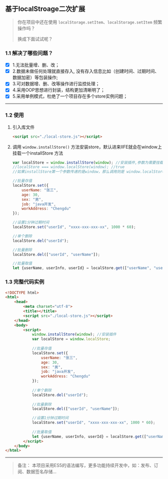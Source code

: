 ## 基于localStroage二次扩展

> 你在项目中还在使用  `localStorage.setItem`、`localStorage.setItem` 频繁操作吗？
>
> 换成下面试试呢？

### 1.1 解决了哪些问题？

- [x] 1.无法批量增、删、改；
- [x] 2.数据未做任何处理就直接存入, 没有存入信息比如（创建时间、过期时间、数据加密）等包装操作;
- [x] 3.可对数据增、删、改等操作进行监控处理；
- [x] 4.采用OOP思想进行封装，结构更加清晰明了；
- [x] 5.采用单例模式，杜绝了一个项目存在多个store实例问题；

------



### 1.2 使用

1. 引入库文件

   ```html
   <script src="./local-store.js"></script>
   ```

2. 调用 `window.installStore()` 方法安装store，默认进来IIFE就会在window上挂载一个installStore 方法

   ```javascript
   var localStore = window.installStore(window); //安装插件,参数为需要挂载到某个实例上，现在默认安装在window上，如果传入其他实例，则挂载到对应实例；
   //localStore === window.localStore(window); //true
   //如果installStore第一个参数传递的是window，那么调用则是 window.localStore;
   
   //批量存值
   localStore.set({
       userName: "张三",
       age: 30,
       sex: "男",
       job: "java开发",
       workAddress: "Chengdu"
   });
   
   //设置1分钟过期时间
   localStore.set("userId", "xxxx-xxx-xxx-xx", 1000 * 60);
   
   //单个删除
   localStore.del("userId");
   
   //批量删除
   localStore.del(["userId", "userName"]);
   
   //批量取值
   let {userName, userInfo, userId} = localStore.get(["userName", "userInfo", "userId"]);
   ```



### 1.3 完整代码实例

```html
<!DOCTYPE html>
<html>
	<head>
		<meta charset="utf-8">
		<title></title>
		<script src="./local-store.js"></script>
	</head>
	<body>
		<script>
			window.installStore(window); //安装插件
			var localStore = window.localStore;
            
			//批量存值
			localStore.set({
				userName: "张三",
				age: 30,
				sex: "男",
				job: "java开发",
				workAddress: "Chengdu"
			});
			
			//单个删除
			localStore.del("userId");
			
			//批量删除
			localStore.del(["userId", "userName"]);

			//设置1分钟过期时间
			localStore.set("userId", "xxxx-xxx-xxx-xx", 1000 * 60);
			
			//批量取值
			let {userName, userInfo, userId} = localStore.get(["userName", "userInfo", "userId"]);
		</script>
	</body>
</html>

```

------

> 备注： 本项目采用ES5的语法编写，更多功能持续开发中，如：发布、订阅、数据签名存储...